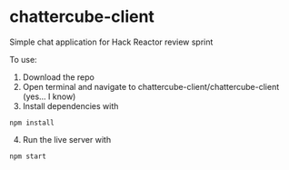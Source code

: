 # chattercube-client
Simple chat application for Hack Reactor review sprint

To use:

1. Download the repo
2. Open terminal and navigate to chattercube-client/chattercube-client (yes... I know)
3. Install dependencies with
```
npm install
```
4. Run the live server with
```
npm start
```